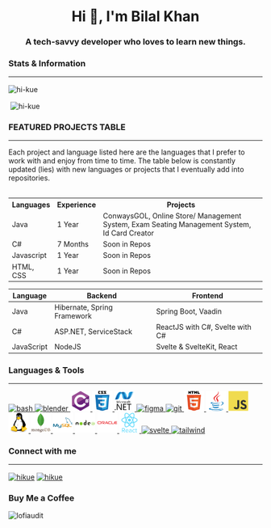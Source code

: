 
<h1 align="center">Hi 👋, I'm Bilal Khan</h1>
<h3 align="center">A tech-savvy developer who loves to learn new things.</h3>


### Stats & Information
---
<p><img align="center" src="https://github-readme-stats.vercel.app/api/top-langs?username=hi-kue&show_icons=true&locale=en&layout=compact" alt="hi-kue"/></p>

<p>&nbsp;<img align="center" src="https://github-readme-stats.vercel.app/api?username=hi-kue&show_icons=true&locale=en" alt="hi-kue"/></p>


### FEATURED PROJECTS TABLE
---

Each project and language listed here are the languages that I prefer to work with and enjoy from time to time. The table below is constantly updated (lies) with new languages or projects that I eventually add into repositories.
<br>
<br>

<table align="center">
  <tr>
    <th>Languages</th>
    <th>Experience</th>
    <th>Projects</th>
  </tr>
  <tr>
    <td>Java</td>
    <td>1 Year</td>
    <td>ConwaysGOL, Online Store/ Management System, Exam Seating Management System, Id Card Creator</td>
  </tr>
  <tr>
    <td>C#</td>
    <td>7 Months</td>
    <td>Soon in Repos </td>
  </tr>
  <tr>
    <td>Javascript</td>
    <td>1 Year</td>
    <td>Soon in Repos</td>
  </tr>
  <tr>
    <td>HTML, CSS</td>
    <td>1 Year</td>
    <td>Soon in Repos</td>
  </tr>
</table>


<table align="center">
  <thead>
      <th style="text-align: center;">Language</th>
      <th style="text-align: center;">Backend</th>
      <th style="text-align: center;">Frontend</th>
  </thead>
  <tbody>
      <tr>
        <td>Java</td>
        <td>Hibernate, Spring Framework</td>
        <td>Spring Boot, Vaadin</td>
      </tr>
      <tr>
        <td>C#</td>
        <td>ASP.NET, ServiceStack</td>
        <td>ReactJS with C#, Svelte with C#</td>
      </tr>
      <tr>
        <td>JavaScript</td>
        <td>NodeJS</td>
        <td>Svelte & SvelteKit, React</td>
      </tr>
  </tbody>
</table>



### Languages & Tools
---

<p align="left"> <a href="https://www.gnu.org/software/bash/" target="_blank" rel="noreferrer"> <img src="https://www.vectorlogo.zone/logos/gnu_bash/gnu_bash-icon.svg" alt="bash" width="40" height="40"/> </a> <a href="https://www.blender.org/" target="_blank" rel="noreferrer"> <img src="https://download.blender.org/branding/community/blender_community_badge_white.svg" alt="blender" width="40" height="40"/> </a> <a href="https://www.w3schools.com/cs/" target="_blank" rel="noreferrer"> <img src="https://raw.githubusercontent.com/devicons/devicon/master/icons/csharp/csharp-original.svg" alt="csharp" width="40" height="40"/> </a> <a href="https://www.w3schools.com/css/" target="_blank" rel="noreferrer"> <img src="https://raw.githubusercontent.com/devicons/devicon/master/icons/css3/css3-original-wordmark.svg" alt="css3" width="40" height="40"/> </a> <a href="https://dotnet.microsoft.com/" target="_blank" rel="noreferrer"> <img src="https://raw.githubusercontent.com/devicons/devicon/master/icons/dot-net/dot-net-original-wordmark.svg" alt="dotnet" width="40" height="40"/> </a> <a href="https://www.figma.com/" target="_blank" rel="noreferrer"> <img src="https://www.vectorlogo.zone/logos/figma/figma-icon.svg" alt="figma" width="40" height="40"/> </a> <a href="https://git-scm.com/" target="_blank" rel="noreferrer"> <img src="https://www.vectorlogo.zone/logos/git-scm/git-scm-icon.svg" alt="git" width="40" height="40"/> </a> <a href="https://www.w3.org/html/" target="_blank" rel="noreferrer"> <img src="https://raw.githubusercontent.com/devicons/devicon/master/icons/html5/html5-original-wordmark.svg" alt="html5" width="40" height="40"/> </a> <a href="https://www.java.com" target="_blank" rel="noreferrer"> <img src="https://raw.githubusercontent.com/devicons/devicon/master/icons/java/java-original.svg" alt="java" width="40" height="40"/> </a> <a href="https://developer.mozilla.org/en-US/docs/Web/JavaScript" target="_blank" rel="noreferrer"> <img src="https://raw.githubusercontent.com/devicons/devicon/master/icons/javascript/javascript-original.svg" alt="javascript" width="40" height="40"/> </a> <a href="https://www.linux.org/" target="_blank" rel="noreferrer"> <img src="https://raw.githubusercontent.com/devicons/devicon/master/icons/linux/linux-original.svg" alt="linux" width="40" height="40"/> </a> <a href="https://www.mongodb.com/" target="_blank" rel="noreferrer"> <img src="https://raw.githubusercontent.com/devicons/devicon/master/icons/mongodb/mongodb-original-wordmark.svg" alt="mongodb" width="40" height="40"/> </a> <a href="https://www.mysql.com/" target="_blank" rel="noreferrer"> <img src="https://raw.githubusercontent.com/devicons/devicon/master/icons/mysql/mysql-original-wordmark.svg" alt="mysql" width="40" height="40"/> </a> <a href="https://nodejs.org" target="_blank" rel="noreferrer"> <img src="https://raw.githubusercontent.com/devicons/devicon/master/icons/nodejs/nodejs-original-wordmark.svg" alt="nodejs" width="40" height="40"/> </a> <a href="https://www.oracle.com/" target="_blank" rel="noreferrer"> <img src="https://raw.githubusercontent.com/devicons/devicon/master/icons/oracle/oracle-original.svg" alt="oracle" width="40" height="40"/> </a> <a href="https://reactjs.org/" target="_blank" rel="noreferrer"> <img src="https://raw.githubusercontent.com/devicons/devicon/master/icons/react/react-original-wordmark.svg" alt="react" width="40" height="40"/> </a> <a href="https://svelte.dev" target="_blank" rel="noreferrer"> <img src="https://upload.wikimedia.org/wikipedia/commons/1/1b/Svelte_Logo.svg" alt="svelte" width="40" height="40"/> </a> <a href="https://tailwindcss.com/" target="_blank" rel="noreferrer"> <img src="https://www.vectorlogo.zone/logos/tailwindcss/tailwindcss-icon.svg" alt="tailwind" width="40" height="40"/> </a> </p>

### Connect with me
---

<p align="left">
<a href="https://linkedin.com/in/hikue" target="blank"><img align="center" src="https://raw.githubusercontent.com/rahuldkjain/github-profile-readme-generator/master/src/images/icons/Social/linked-in-alt.svg" alt="hikue" height="30" width="40" /></a>
<a href="https://dribbble.com/hikue" target="blank"><img align="center" src="https://raw.githubusercontent.com/rahuldkjain/github-profile-readme-generator/master/src/images/icons/Social/dribbble.svg" alt="hikue" height="30" width="40" /></a>
</p>


### Buy Me a Coffee
<p><a href="https://www.buymeacoffee.com/lofiaudit"> <img align="left" src="https://cdn.buymeacoffee.com/buttons/v2/default-yellow.png" height="50" width="210" alt="lofiaudit" /></a></p><br><br>

<!-- LINKS AND REFERENCES --->

